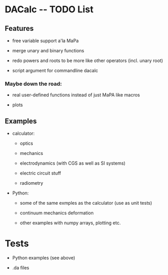 # DACalc -- TODO List

## Features

- free variable support a'la MaPa

- merge unary and binary functions

- redo powers and roots to be more like other operators (incl. unary root)

- script argument for commandline dacalc

### Maybe down the road:

- real user-defined functions instead of just MaPA like macros

- plots


## Examples

- calculator:

  - optics

  - mechanics

  - electrodynamics (with CGS as well as SI systems)

  - electric circuit stuff

  - radiometry

- Python:

  - some of the same exmples as the calculator
    (use as unit tests)

  - continuum mechanics deformation

  - other examples with numpy arrays, plotting etc.

# Tests

  - Python examples (see above)

  - .da files



